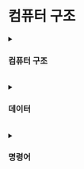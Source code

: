 # 컴퓨터 구조

<details>
    <summary><h3>컴퓨터 구조</h3></summary>
    <p>컴퓨터 구조를 이해하면 <strong>성능/용량/비용을 고려</strong>하며 개발할 수 있다.</p>
    <ul>
        <li><strong>컴퓨터가 이해하는 정보</strong>: 데이터, 명령어</li>
        <li><strong>컴퓨터의 네가지 핵심 부품</strong>: CPU, 메모리, 보조기억장치, 입출력장치</li>
    </ul>
    <br>
    <h2>메모리</h2>
    <ul>
        <li>메모리는 <strong>현재 실행되는 프로그램의 명령어와 데이터를 저장</strong>한다.</li>
        <li>메모리에 저장된 값의 위치는 <strong>주소</strong>로 알 수 있다.</li>
        <li><strong>프로그램이 실행되기 위해서는 반드시 메모리에 저장</strong>되어 있어야 한다.<br>(= CPU가 프로그램을 직접 실행할 수 있는 곳은 메인 메모리(RAM) 뿐이다.)</li>
    </ul>
    <br>
    <h2>CPU</h2>
    <p><strong>메모리에 저장</strong>된 <strong>명령어를 읽어 들이고, 해석하고, 실행</strong>하는 장치</p>
    <br>
    <h3>CPU 내부 구성 요소</h3>
    <ul>
        <li><strong>산술논리연산장치 (ALU: Arithmetic Logic Unit)</strong><br/>계산기. 컴퓨터 내부에서 수행되는 대부분의 계산을 도맡아 수행함.</li>
        <li><strong>레지스터</strong><br/>CPU 내부의 작은 임시 저장 장치.<br/>프로그램을 실행하는데 필요한 값들을 임시로 저장 </li>
        <li><strong>제어장치(CU: Control Unit)</strong><br/>제어 신호라는 전기 신호를 내보내고 명령어를 해석하는 장치 <br/>제어 신호: 컴퓨터 부품들을 관리하고 작동시키기 위한 일종의 전기 신호 </li>
    </ul>
    <br>
    <p>CPU가 메모리에 저장된 값을 읽고 싶을 땐 메모리를 향해 <strong>메모리 읽기</strong>라는 제어 신호를 보낸다.<br/>CPU가 메모리에 어떤 값을 저장하고 싶을 땐 메모리를 향해 <strong>메모리 쓰기</strong>라는 제어 신호를 보낸다.</p>
    <br>
    <h2>보조기억장치</h2>
    <p><strong>메모리보다 크기가 크고 전원이 꺼져도 저장된 내용을 잃지 않는</strong> 메모리를 보조할 저장 장치<br/>ex) 하드 디스크, SSD, USB 메모리, DVD, CD</p>
    <ul>
        <li>메모리의 단점: 가격이 비싸 저장 용량이 적음. 전원이 꺼지면 저장된 내용을 잃는다.</li>
    </ul>
    <br>
    <h2>입출력장치</h2>
    <p>마이크, 스피커, 프린터, 마우스, 키보드처럼 <strong>컴퓨터 외부에 연결되어 컴퓨터 내부와 정보를 교환하는 장치</strong></p>
    <br>
    <h2>메인보드와 시스템 버스</h2>
    <ul>
        <li>메인보드 : 여러 컴퓨터 부품을 연결해줌</li>
        <li>버스 : 메인보드에 연결된 부품들이 서로 정보를 주고 받을 수 있는 통로</li>
        <li>시스템 버스 : 컴퓨터의 네 가지 핵심 부품을 연결하는 가장 중요한 버스(= 통로)</li>
    </ul>
    </details>
    <br>
    <details>
    <summary><h3>데이터</h3></summary>
    <h2>정보 단위</h2>
    <p>컴퓨터는 0 또는 1밖에 이해하지 못함 </p>
    <ul>
        <li>비트 : 0과 1을 나타내는 가장 작은 정보 단위</li>
        <br>
        <li>바이트: 여덟 개의 비트를 묶은 단위</li>
        <li>킬로바이트: 1바이트 1,000개를 묶은 단위</li>
        <li>메가바이트: 1킬로바이트 1,000개를 묶은 단위</li>
        <li>기가바이트: 1메가바이트 1,000개를 묶은 단위</li>
        <li>테라바이트: 1기가바이트 1,000개를 묶은 단위 </li>
        <br>
        <li>워드: CPU가 한 번에 처리할 수 있는 데이터 크기</li>
    </ul>
    <br>
    <h2>0과 1로 문자를 표현하는 방법</h2>
    <p>아스키 코드, 유니코드 등은 컴퓨터가 이해할 수 있는 0과 1로 다양한 문자를 표현하는 방법</p>
    <ul>
        <li><strong>문자 집합</strong>: 컴퓨터가 인식하고 표현할 수 있는 문자의 모음.</li>
    </ul>
    <br><p>문자 집합에 속한 문자를 인코딩해 0과 1로 표현할 수 있다.</p>
    <br>
    <h3>아스키 코드</h3>
    <p>아스키는 초창기 문자 집합 중 하나로, 영어 알파벳과 아라비아 숫자, 일부 특수 문자를 포함함.</p>
    <ul>
        <li>장점: 매우 간단하게 인코딩 된다.</li>
        <li>단점: 한글을 표현할 수 없다. (영어권 외의 나라들은 자신들의 언어를 표현할 수 없음)\</li>
    </ul>
    <p>아스키 문자 집합에 속한 문자들은 <strong>7비트로 표현</strong>하기에, <strong>128개보다 많은 문자를 표현하지 못함</strong>. <br>아스키 코드에 1비트를 추가한 8비트의 확장 아스키가 등장하기도 했지만, 표현 가능한 문자의 수는 256개여서 턱없이 부족함.</p>
    <br>
    <h3>EUC-KR</h3>
    <p>한글을 2바이트 크기로 인코딩할 수 있는 완성형 인코딩 방식.</p>
    <p>알파벳을 쭉 이어 쓰면 단어가 되는 영어와는 달리, 한글은 각 음절 하나하나가 초성, 중성, 종성의 조합으로 이루어져 있음.</p>
    <br>
    <h4>한글 인코딩 방식</h4>
    <ul>
        <li><strong>완성형 인코딩 방식</strong>: 초성, 중성, 종성의 조합으로 완성된 하나의 글자에 고유한 코드를 부여하는 인코딩 방식 </li>
        <li><strong>조합형 인코딩 방식</strong>:초성을 위한 비트열, 중성을 위한 비트열, 종성을 위한 비트열을 할당해 그것들의 조합으로 하나의 글자코드를 완성하는 인코딩 방식</li>
    </ul>
    <br>
    <h2>유니코드와 UTF-8</h2>
    <p>언어별로 인코딩을 해야 한다면 다국어를 지원하는 프로그램을 만들 때 각 나라 언어의 인코딩을 모두 알아야하는 번거로움이 있음.</p>
    <ul>
        <li><strong>유니코드</strong>: <strong>여러 나라의 문자들</strong>을 광범위하게 표현할 수 있는 <strong>통일된 문자 집합</strong>. UTF-8, UTF-16, UTF-32 는 유니코드 문자의 인코딩 방식 </li>
    </ul>
    </details>
    <br>
    <details>   
    <summary><h3>명령어</h3></summary>
    <p>C, C++, Java, Python과 같은 <strong>프로그래밍 언어로 만든 소스 코드</strong>는 컴퓨터 내부에서 <strong>명령어로 변환</strong>된다.</p>
    <br>
    <h2>고급언어, 저급언어</h2>
    <ul>
        <li>고급 언어: <strong>사람</strong>이 이해하고 작성하기 쉽게 만들어진 언어</li>
        <li>저급 언어: <strong>컴퓨터</strong>가 직접 이해하고 실행할 수 있는 언어 </li>
    </ul>
    <br>
    <p><strong>컴퓨터가 이해하고 실행할 수 있는 언어는</strong> 오직 <strong>저급 언어!</strong>
        <br>→<strong>고급 언어로 작성된 소스 코드가 실행</strong>되려면 반드시 <strong>저급 언어(= 명령어)로 변환</strong> 되어야 한다.</p>
    <br>
    <h3>저급언어</h3>
    <ul>
        <li><strong>기계어</strong>: <strong>0과 1로 이루어진 명령어</strong> 모음</li>
        <li><strong>어셈블리어</strong>: 0과 1로 표현된 <strong>명령어(기계어)를 읽기 편한 형태로 번역</strong>한 언어 </li>
    </ul>
    <p>하드웨어와 밀접하게 맞닿아 있는 프로그램을 개발하는 임베디드 개발자, 게임 개발자, 정보 보안 분야 개발자는 어셈블리어를 많이 이용함.</p>
    <br>
    <h2>컴파일 언어와 인터프리터 언어</h2>
    <p><strong>고급언어가 저급언어로 변환되는 방식</strong>에는 컴파일 방식, 인터프리트 방식이 있다.</p>
    <br>
    <h3>컴파일 언어</h3>
    <p><strong>컴파일 방식으로 작동</strong>하는 프로그래밍 <strong>고급 언어</strong>.
        <br>대표적인 컴파일 언어는 C</p>
    <ul>
        <li><strong>컴파일</strong>: 컴파일 언어로 작성된 <strong>소스 코드 전체가 저급 언어로 변환</strong>되는 과정</li>
        <li><strong>컴파일러</strong>: <strong>컴파일을 수행해 주는 도구</strong></li>
    </ul>
    <p>컴파일러는 개발자가 작성한 소스 코드 전체를 훑어보며 실행 가능한지 저급 언어로 컴파일한다. 이때 <strong>오류를 하나라도 발견하면 해당 소스 코드는 컴파일에 실패</strong>한다.</p>
    <br>
    <ul>
        <li><strong>목적 코드</strong>: <strong>컴파일러를 통해 저급 언어로 변환된 코드</strong></li>
    </ul>
    <br>
    <h3>인터프리터 언어</h3>
    <p>인터프리터에 의해 <strong>소스 코드가 한 줄씩 실행</strong>되는 <strong>고급 언어</strong>.<br>대표적으로 Python</p>
    <ul>
        <li>인터프리터: 소스 코드를 한 줄씩 저급 언어로 변환해 실행해 주는 도구 </li>
    </ul>
    <br>
    <p>인터프리터 언어는 소스 코드를 한 줄씩 실행하기 때문에 소스 코드 전체를 저급 언어로 변환하는 시간을 기다릴 필요가 없다. </p>
    <p><strong>일반적으로 인터프리터 언어는 컴파일 언어보다 느리다.</strong>
        <br/>컴파일을 통해 나온 결과물(= 목적 코드)은 컴퓨터가 이해하고 실행할 수 있는 저급 언어인 반면, 인터프리터 언어는 소스 코드 마지막에 이를 때까지 한 줄 한 줄씩 저급 언어로 해석하며 실행해야 하기 때문이다. </p>
    <br>
    <br>
    <p><strong>하나의 프로그래밍 언어가 반드시 둘 중 하나의 방식으로만 작동한다고 생각하는 것은 오개념</strong>이다!</p>
    <p>대표적인 인터프리터 언어 Python도 컴파일을 하지 않는 것은 아니고, Java는 저급 언어가 되는 과정에서 컴파일과 인터프리터를 동시에 수행한다.</p>
    <p><strong>고급 언어가 저급 언어로 변환되는 대표적인 방법에 컴파일, 인터프리트 방식이 있다. 정도로만 이해</strong>하쟈!</p>
    <br>
    <h2>목적 파일 vs 실행 파일</h2>
    <ul>
        <li><strong>목적 파일</strong>: 목적 코드로 이루어진 파일</li>
        <li><strong>실행 파일</strong>: 실행 코드로 이루어진 파일</li>
    </ul>
    <ul>
        <li><strong>링킹</strong>: <strong>컴파일된 목적 파일들을 연결해 실행 파일을 만드는 단계</strong><br/>함수나 변수 참조 같은 심볼을 실제 정의와 연결하고, 메모리 주소를 재배치하는 작업을 수행함. 결과적으로 운영체제가 실행할 수 있는 형태로 프로그램이 완성된다.</li>
    </ul>
    <br>
    <br>
    <h2>명령어의 구조</h2>
    <p>명령어는 <strong>연산 코드와 오퍼랜드로 구성</strong>되어 있다. </p>
    <ul>
        <li><strong>연산 코드</strong>: <strong>명령어가 수행할 연산</strong> (연산자)</li>
        <li><strong>오퍼랜드</strong>: <strong>연산에 사용할 데이터 또는 데이터가 저장된 위치</strong> (피연산자)</li>
    </ul>
    <br>
    <h3>연산 코드 유형</h3>
    <ul>
        <li>데이터 전송</li>
        <li>산술/논리 연산</li>
        <li>제어 흐름 변경</li>
        <li>입출력 제어</li>
    </ul>
    <br>
    <h2>주소 지정 방식</h2>
    <p>오퍼랜드 필드에 저장된 위치를 명시할 때 <strong>연산에 사용할 데이터 위치를 찾는 방법.</strong></p>
    <ul>
        <li><strong>유효 주소</strong>: 연산의 대상이 되는 데이터가 저장된 위치</li>
    </ul>
    <br>
    <h3>대표적인 주소 지정 방식</h3>
    <ul>
        <li>즉시 주소 지정 방식: 연산에 사용할 데이터</li>
        <li>직접 주소 지정 방식: 유효 주소(메모리 주소)</li>
        <li>간접 주소 지정 방식: 유효 주소의 주소</li>
        <li>레지스터 주소 지정 방식: 유효 주소(레지스터 이름)</li>
        <li>레지스터 간접 주소 지정 방식: 유효 주소를 저장한 레지스터</li>
    </ul>
    <p>+ 주소 지정 방식 사용하는 이유?</p>
</details>
